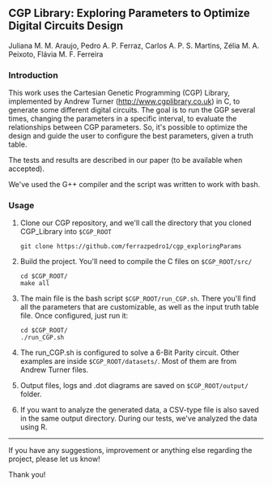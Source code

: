 ## CGP Library: Exploring Parameters to Optimize Digital Circuits Design

Juliana M. M. Araujo, Pedro A. P. Ferraz, Carlos A. P. S. Martins, Zélia M. A. Peixoto, Flávia M. F. Ferreira

### Introduction

This work uses the Cartesian Genetic Programming (CGP) Library, implemented by Andrew Turner (http://www.cgplibrary.co.uk) in C, to generate some different digital circuits. The goal is to run the GGP several times, changing the parameters in a specific interval, to evaluate the relationships between CGP parameters. So, it's possible to optimize the design and guide the user to configure the best parameters, given a truth table.

The tests and results are described in our paper (to be available when accepted).

We've used the G++ compiler and the script was written to work with bash.

### Usage

1. Clone our CGP repository, and we'll call the directory that you cloned CGP_Library into `$CGP_ROOT`
    ```Shell
    git clone https://github.com/ferrazpedro1/cgp_exploringParams
    ```
    
2. Build the project. You'll need to compile the C files on `$CGP_ROOT/src/`
    ```Shell
    cd $CGP_ROOT/
    make all
    ```
    
3. The main file is the bash script `$CGP_ROOT/run_CGP.sh`. There you'll find all the parameters that are customizable, as well as the input truth table file. Once configured, just run it:
    ```Shell
    cd $CGP_ROOT/
    ./run_CGP.sh
    ```
    
 4. The run_CGP.sh is configured to solve a 6-Bit Parity circuit. Other examples are inside `$CGP_ROOT/datasets/`. Most of them are from Andrew Turner files.

5. Output files, logs and .dot diagrams are saved on `$CGP_ROOT/output/` folder.

6. If you want to analyze the generated data, a CSV-type file is also saved in the same output directory. During our tests, we've analyzed the data using R.

---

If you have any suggestions, improvement or anything else regarding the project, please let us know!

Thank you!
